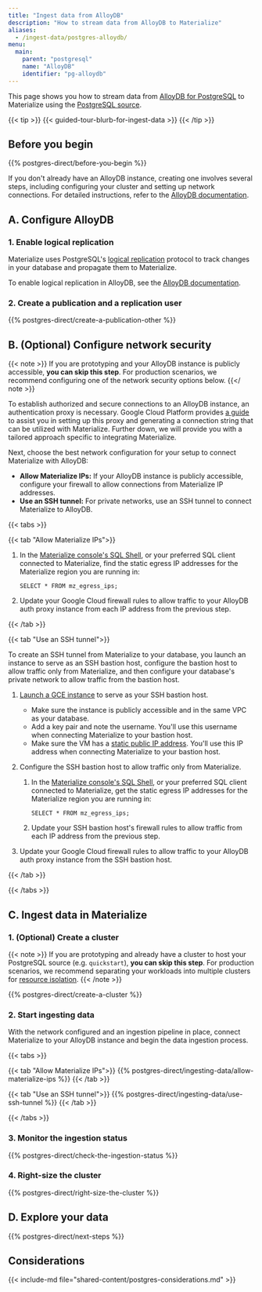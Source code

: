 ```yaml
---
title: "Ingest data from AlloyDB"
description: "How to stream data from AlloyDB to Materialize"
aliases:
  - /ingest-data/postgres-alloydb/
menu:
  main:
    parent: "postgresql"
    name: "AlloyDB"
    identifier: "pg-alloydb"
---
```


This page shows you how to stream data from [AlloyDB for PostgreSQL](https://cloud.google.com/alloydb)
to Materialize using the [PostgreSQL source](/sql/create-source/postgres/).

{{< tip >}}
{{< guided-tour-blurb-for-ingest-data >}}
{{< /tip >}}

## Before you begin

{{% postgres-direct/before-you-begin %}}

If you don't already have an AlloyDB instance, creating one involves several
steps, including configuring your cluster and setting up network connections.
For detailed instructions, refer to the [AlloyDB documentation](https://cloud.google.com/alloydb/docs).

## A. Configure AlloyDB

### 1. Enable logical replication

Materialize uses PostgreSQL's [logical replication](https://www.postgresql.org/docs/current/logical-replication.html)
protocol to track changes in your database and propagate them to Materialize.

To enable logical replication in AlloyDB, see the
[AlloyDB documentation](https://cloud.google.com/datastream/docs/configure-your-source-postgresql-database#configure_alloydb_for_replication).

### 2. Create a publication and a replication user

{{% postgres-direct/create-a-publication-other %}}

## B. (Optional) Configure network security

{{< note >}}
If you are prototyping and your AlloyDB instance is publicly accessible, **you
can skip this step**. For production scenarios, we recommend configuring one of
the network security options below.
{{</ note >}}

To establish authorized and secure connections to an AlloyDB instance, an
authentication proxy is necessary. Google Cloud Platform provides [a guide](https://cloud.google.com/alloydb/docs/auth-proxy/connect)
to assist you in setting up this proxy and generating a connection string that
can be utilized with Materialize. Further down, we will provide you with a
tailored approach specific to integrating Materialize.

Next, choose the best network configuration for your setup to connect
Materialize with AlloyDB:

- **Allow Materialize IPs:** If your AlloyDB instance is publicly accessible,
    configure your firewall to allow connections from Materialize IP
    addresses.
- **Use an SSH tunnel:** For private networks, use an SSH tunnel to connect
    Materialize to AlloyDB.

{{< tabs >}}

{{< tab "Allow Materialize IPs">}}

1. In the [Materialize console's SQL Shell](/console/),
   or your preferred SQL client connected to Materialize, find the static egress
   IP addresses for the Materialize region you are running in:

    ```mzsql
    SELECT * FROM mz_egress_ips;
    ```

1. Update your Google Cloud firewall rules to allow traffic to your AlloyDB auth
   proxy instance from each IP address from the previous step.

{{< /tab >}}

{{< tab "Use an SSH tunnel">}}

To create an SSH tunnel from Materialize to your database, you launch an
instance to serve as an SSH bastion host, configure the bastion host to allow
traffic only from Materialize, and then configure your database's private
network to allow traffic from the bastion host.

1. [Launch a GCE instance](https://cloud.google.com/compute/docs/instances/create-start-instance) to
    serve as your SSH bastion host.

    - Make sure the instance is publicly accessible and in the same VPC as your
      database.
    - Add a key pair and note the username. You'll use this username when
      connecting Materialize to your bastion host.
    - Make sure the VM has a [static public IP address](https://cloud.google.com/compute/docs/ip-addresses/reserve-static-external-ip-address).
      You'll use this IP address when connecting Materialize to your bastion
      host.

1. Configure the SSH bastion host to allow traffic only from Materialize.

    1. In the [Materialize console's SQL
       Shell](/console/), or your preferred SQL client
       connected to Materialize, get the static egress IP addresses for the
       Materialize region you are running in:

       ```mzsql
       SELECT * FROM mz_egress_ips;
       ```

    1. Update your SSH bastion host's firewall rules to allow traffic from each
       IP address from the previous step.

1. Update your Google Cloud firewall rules to allow traffic to your AlloyDB auth
   proxy instance from the SSH bastion host.

{{< /tab >}}

{{< /tabs >}}

## C. Ingest data in Materialize

### 1. (Optional) Create a cluster

{{< note >}}
If you are prototyping and already have a cluster to host your PostgreSQL
source (e.g. `quickstart`), **you can skip this step**. For production
scenarios, we recommend separating your workloads into multiple clusters for
[resource isolation](/sql/create-cluster/#resource-isolation).
{{< /note >}}

{{% postgres-direct/create-a-cluster %}}

### 2. Start ingesting data

With the network configured and an ingestion pipeline in place, connect
Materialize to your AlloyDB instance and begin the data ingestion process.

{{< tabs >}}

{{< tab "Allow Materialize IPs">}}
{{% postgres-direct/ingesting-data/allow-materialize-ips %}}
{{< /tab >}}

{{< tab "Use an SSH tunnel">}}
{{% postgres-direct/ingesting-data/use-ssh-tunnel %}}
{{< /tab >}}

{{< /tabs >}}

### 3. Monitor the ingestion status

{{% postgres-direct/check-the-ingestion-status %}}

### 4. Right-size the cluster

{{% postgres-direct/right-size-the-cluster %}}

## D. Explore your data

{{% postgres-direct/next-steps %}}

## Considerations

{{< include-md file="shared-content/postgres-considerations.md" >}}
